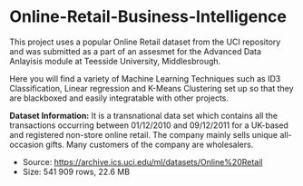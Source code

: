 # Online-Retail-Business-Intelligence

This project uses a popular Online Retail dataset from the UCI repository and was submitted as a part of an assesmet for the Advanced Data Anlayisis module at Teesside University, Middlesbrough. 

Here you will find a variety of Machine Learning Techniques such as ID3 Classification, Linear regression and K-Means Clustering set up so that they are blackboxed and easily integratable with other projects. 

**Dataset Information:**
It is a transnational data set which contains all the transactions occurring between 01/12/2010 and 09/12/2011 for a UK-based and registered non-store online retail. The company mainly sells unique all-occasion gifts. Many customers of the company are wholesalers.

* Source: https://archive.ics.uci.edu/ml/datasets/Online%20Retail
* Size: 541 909 rows, 22.6 MB
